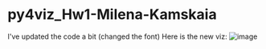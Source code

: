 # py4viz_Hw1-Milena-Kamskaia

I've updated the code a bit (changed the font)
Here is the new viz:
![image](https://github.com/Milllkis/py4viz_Hw1-Milena-Kamskaia/assets/90250413/0ab0ec03-a214-4b06-92af-1fe86402a5db)

